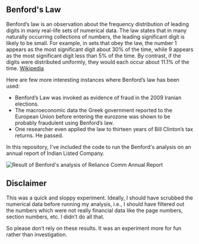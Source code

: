 ## Benford's Law

Benford’s law is an observation about the frequency distribution of leading digits in many real-life sets of numerical data. The law states that in many naturally occurring collections of numbers, the leading significant digit is likely to be small. For example, in sets that obey the law, the number 1 appears as the most significant digit about 30% of the time, while 9 appears as the most significant digit less than 5% of the time. By contrast, if the digits were distributed uniformly, they would each occur about 11.1% of the time. [Wikipedia](https://en.wikipedia.org/wiki/Benford%27s_law)

Here are few more interesting instances where Benford’s law has been used:

- Benford’s Law was invoked as evidence of fraud in the 2009 Iranian elections.
- The macroeconomic data the Greek government reported to the European Union before entering the eurozone was shown to be probably fraudulent using Benford’s law.
- One researcher even applied the law to thirteen years of Bill Clinton’s tax returns. He passed.

In this repository, I've included the code to run the Benford's analysis on an annual report of Indian Listed Company.

![Result of Benford's analysis of Reliance Comm Annual Report](https://user-images.githubusercontent.com/26899066/76157017-0f82b880-6129-11ea-80e6-3495e3e596f6.png)

## Disclaimer

This was a quick and sloppy experiment. Ideally, I should have scrubbed the numerical data before running my analysis, i.e., I should have filtered out the numbers which were not really financial data like the page numbers, section numbers, etc. I didn’t do all that.

So please don’t rely on these results. It was an experiment more for fun rather than investigation.
